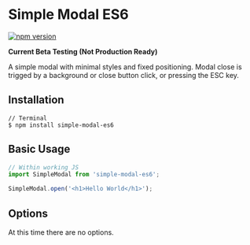 # Simple Modal ES6

[![npm version](https://badge.fury.io/js/simple-modal-es6.svg)](https://badge.fury.io/js/simple-modal-es6)

__Current Beta Testing (Not Production Ready)__

A simple modal with minimal styles and fixed positioning. Modal close is trigged by a background or close button click, or pressing the ESC key.

## Installation

```
// Terminal
$ npm install simple-modal-es6
```

## Basic Usage

```js
// Within working JS
import SimpleModal from 'simple-modal-es6';

SimpleModal.open('<h1>Hello World</h1>');
```

## Options

At this time there are no options.
